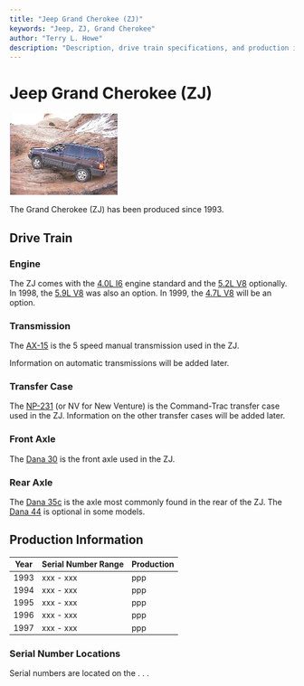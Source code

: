 ```yaml
---
title: "Jeep Grand Cherokee (ZJ)"
keywords: "Jeep, ZJ, Grand Cherokee"
author: "Terry L. Howe"
description: "Description, drive train specifications, and production information for the Jeep Grand Cherokee ZJ"
---
```

# Jeep Grand Cherokee (ZJ)

[![Tom Zehrbach's ZJ in Moab](../img/tomzj_.jpg)](../img/tomzj.jpg) 

The Grand Cherokee (ZJ) has been produced since 1993. 

## Drive Train

### Engine

The ZJ comes with the [4.0L I6](/engine/factory/amc242.md) engine standard and the [5.2L V8](/engine/factory/d318.md) optionally. In 1998, the [5.9L V8](/engine/factory/d360.md) was also an option. In 1999, the [4.7L V8](/engine/factory/d287.md) will be an option. 

### Transmission

The [AX-15](/transmission/factory/ax15.md) is the 5 speed manual transmission used in the ZJ. 

Information on automatic transmissions will be added later. 

### Transfer Case

The [NP-231](/xfer/factory/np231.md) (or NV for New Venture) is the Command-Trac transfer case used in the ZJ. Information on the other transfer cases will be added later. 

### Front Axle

The [Dana 30](/axle/factory/d30.md) is the front axle used in the ZJ. 

### Rear Axle

The [Dana 35c](/axle/factory/d35c.md) is the axle most commonly found in the rear of the ZJ. The [Dana 44](/axle/factory/d44.md) is optional in some models. 

## Production Information

| Year | Serial Number Range | Production |
|------|---------------------|------------|
| 1993 | xxx - xxx           | ppp        |
| 1994 | xxx - xxx           | ppp        |
| 1995 | xxx - xxx           | ppp        |
| 1996 | xxx - xxx           | ppp        |
| 1997 | xxx - xxx           | ppp        |

### Serial Number Locations

Serial numbers are located on the . . .